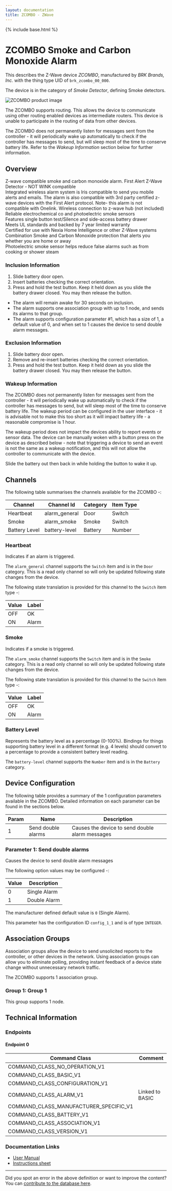 ```yaml
---
layout: documentation
title: ZCOMBO - ZWave
---
```


{% include base.html %}

# ZCOMBO Smoke and Carbon Monoxide Alarm
This describes the Z-Wave device *ZCOMBO*, manufactured by *BRK Brands, Inc.* with the thing type UID of ```brk_zcombo_00_000```.

The device is in the category of *Smoke Detector*, defining Smoke detectors.

![ZCOMBO product image](https://www.cd-jackson.com/zwave_device_uploads/238/238_default.jpg)


The ZCOMBO supports routing. This allows the device to communicate using other routing enabled devices as intermediate routers.  This device is unable to participate in the routing of data from other devices.

The ZCOMBO does not permanently listen for messages sent from the controller - it will periodically wake up automatically to check if the controller has messages to send, but will sleep most of the time to conserve battery life. Refer to the *Wakeup Information* section below for further information.

## Overview

Z-wave compatible smoke and carbon monoxide alarm. First Alert Z-Wave Detector - NOT WINK compatible  
Integrated wireless alarm system is Iris compatible to send you mobile alerts and emails. The alarm is also compatible with 3rd party certified z-wave devices with the First Alert protocol. Note- this alarm is not compatible with Onelink. Wireless connection to z-wave hub (not included)  
Reliable electrochemical co and photoelectric smoke sensors  
Features single button test/Silence and side-access battery drawer  
Meets UL standards and backed by 7 year limited warranty  
Certified for use with Nexia Home Intelligence or other Z-Wave systems  
Combination Smoke and Carbon Monoxide protection that alerts you whether you are home or away  
Photoelectric smoke sensor helps reduce false alarms such as from cooking or shower steam

### Inclusion Information

  1. Slide battery door open.
  2. Insert batteries checking the correct orientation.
  3. Press and hold the test button. Keep it held down as you slide the battery drawer closed. You may then release the button.

  * The alarm will remain awake for 30 seconds on inclusion.
  * The alarm supports one association group with up to 1 node, and sends its alarms to that group.
  * The alarm supports configuration parameter #1, which has a size of 1, a default value of 0, and when set to 1 causes the device to send double alarm messages.

### Exclusion Information

  1. Slide battery door open.
  2. Remove and re-insert batteries checking the correct orientation.
  3. Press and hold the test button. Keep it held down as you slide the battery drawer closed. You may then release the button.

### Wakeup Information

The ZCOMBO does not permanently listen for messages sent from the controller - it will periodically wake up automatically to check if the controller has messages to send, but will sleep most of the time to conserve battery life. The wakeup period can be configured in the user interface - it is advisable not to make this too short as it will impact battery life - a reasonable compromise is 1 hour.

The wakeup period does not impact the devices ability to report events or sensor data. The device can be manually woken with a button press on the device as described below - note that triggering a device to send an event is not the same as a wakeup notification, and this will not allow the controller to communicate with the device.


Slide the battery out then back in while holding the button to wake it up.

## Channels

The following table summarises the channels available for the ZCOMBO -:

| Channel | Channel Id | Category | Item Type |
|---------|------------|----------|-----------|
| Heartbeat | alarm_general | Door | Switch | 
| Smoke | alarm_smoke | Smoke | Switch | 
| Battery Level | battery-level | Battery | Number |

### Heartbeat

Indicates if an alarm is triggered.

The ```alarm_general``` channel supports the ```Switch``` item and is in the ```Door``` category. This is a read only channel so will only be updated following state changes from the device.

The following state translation is provided for this channel to the ```Switch``` item type -:

| Value | Label     |
|-------|-----------|
| OFF | OK |
| ON | Alarm |

### Smoke

Indicates if a smoke is triggered.

The ```alarm_smoke``` channel supports the ```Switch``` item and is in the ```Smoke``` category. This is a read only channel so will only be updated following state changes from the device.

The following state translation is provided for this channel to the ```Switch``` item type -:

| Value | Label     |
|-------|-----------|
| OFF | OK |
| ON | Alarm |

### Battery Level

Represents the battery level as a percentage (0-100%). Bindings for things supporting battery level in a different format (e.g. 4 levels) should convert to a percentage to provide a consistent battery level reading.

The ```battery-level``` channel supports the ```Number``` item and is in the ```Battery``` category.



## Device Configuration

The following table provides a summary of the 1 configuration parameters available in the ZCOMBO.
Detailed information on each parameter can be found in the sections below.

| Param | Name  | Description |
|-------|-------|-------------|
| 1 | Send double alarms | Causes the device to send double alarm messages |

### Parameter 1: Send double alarms

Causes the device to send double alarm messages

The following option values may be configured -:

| Value  | Description |
|--------|-------------|
| 0 | Single Alarm |
| 1 | Double Alarm |

The manufacturer defined default value is ```0``` (Single Alarm).

This parameter has the configuration ID ```config_1_1``` and is of type ```INTEGER```.


## Association Groups

Association groups allow the device to send unsolicited reports to the controller, or other devices in the network. Using association groups can allow you to eliminate polling, providing instant feedback of a device state change without unnecessary network traffic.

The ZCOMBO supports 1 association group.

### Group 1: Group 1

This group supports 1 node.

## Technical Information

### Endpoints

#### Endpoint 0

| Command Class | Comment |
|---------------|---------|
| COMMAND_CLASS_NO_OPERATION_V1| |
| COMMAND_CLASS_BASIC_V1| |
| COMMAND_CLASS_CONFIGURATION_V1| |
| COMMAND_CLASS_ALARM_V1| Linked to BASIC|
| COMMAND_CLASS_MANUFACTURER_SPECIFIC_V1| |
| COMMAND_CLASS_BATTERY_V1| |
| COMMAND_CLASS_ASSOCIATION_V1| |
| COMMAND_CLASS_VERSION_V1| |

### Documentation Links

* [User Manual](https://www.cd-jackson.com/zwave_device_uploads/238/NXZCOMBO-Specifications.pdf)
* [Instructions sheet](https://www.cd-jackson.com/zwave_device_uploads/238/first-alert-NXZCOMBO-instructions.pdf)

---

Did you spot an error in the above definition or want to improve the content?
You can [contribute to the database here](http://www.cd-jackson.com/index.php/zwave/zwave-device-database/zwave-device-list/devicesummary/238).
